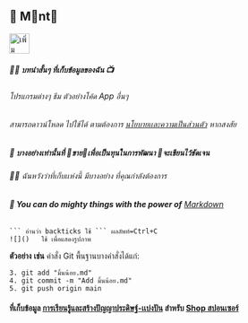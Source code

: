 ## 🐾 M📌nt🌙
<body>
    <a href="https://lin.ee/jRW9a2Uj"><img src="https://scdn.line-apps.com/n/line_add_friends/btn/th.png" alt="เพิ่มเพื่อน" height="36" border="0"></a>
</body>

##### 🙋‍♀️ บทนำสั้นๆ ที่เก็บข้อมูลของฉัน 📺
###### โปรแกรมต่างๆ ธีม ตัวอย่างโค้ด App อื่นๆ 
###### สามารถดาวน์โหลด ไปใช้ได้ ตามต้องการ [นโยบายเเละความเป็นส่วนตัว](นโยบายที่เก็บ.md) หากสงสัย
##### 🌈 บางอย่างเท่านั้นที่ 📌ขาย🍿เพื่อเป็นทุนในการพัฒนา 🐾จะเขียนไว้ชัดเจน
######  👩‍💻 ฉันหวังว่าที่เก็บเเห่งนี้ มีบางอย่าง ที่คุณกำลังต้องการ
###### **🧙 You can do mighty things with the power of** [Markdown](https://docs.github.com/github/writing-on-github/getting-started-with-writing-and-formatting-on-github/basic-writing-and-formatting-syntax)

```
``` อ่านว่า backticks ใช้ ``` ผลลัพท์=Ctrl+C
![]()   ใช้ เพื่อแสดงรูปภาพ
```

**ตัวอย่าง** **เช่น**  คำสั่ง Git พื้นฐานบางคำสั่งได้แก่:
```
3. git add "มิ้นน้อย.md"
4. git commit -m "Add มิ้นน้อย.md"
5. git push origin main
```

#### ที่เก็บข้อมูล [การเรียนรู้และสร้างปัญญาประดิษฐ์-เเบ่งปัน](./ชุดการเรียนรู้และสร้างปัญญาประดิษฐ์-เเบ่งปัน.md) สำหรับ [Shop สปอนเซอร์](Shop.md)

<!--

```
 jiraphinya.coffeecup.com
 g.dev/mint-jiraphinya
 dev.azure.com/ai-jiraphinya/Mint
 medium.com/@mint-jiraphinya
```
-->


